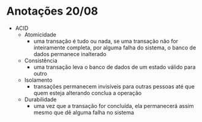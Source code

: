 # Anotações 20/08

- ACID
  - Atomicidade
    - uma transação é tudo ou nada, se uma transação não for inteiramente completa, por alguma falha do sistema, o banco de dados permanece inalterado
  - Consistência
    - uma transação leva o banco de dados de um estado válido para outro
  - Isolamento
    - transações permanecem invisíveis para outras pessoas até que quem esteja alterando conclua a operação
  - Durabilidade
    - uma vez que a transação for concluída, ela permanecerá assim mesmo que dê alguma falha no sistema
